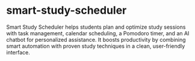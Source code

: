 # smart-study-scheduler
Smart Study Scheduler helps students plan and optimize study sessions with task management, calendar scheduling, a Pomodoro timer, and an AI chatbot for personalized assistance. It boosts productivity by combining smart automation with proven study techniques in a clean, user-friendly interface.
